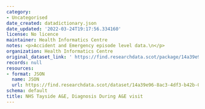 ```yaml
---
category:
- Uncategorised
date_created: datadictionary.json
date_updated: '2022-03-24T19:17:56.334160'
license: No licence
maintainer: Health Informatics Centre
notes: <p>Accident and Emergency episode level data.\n</p>
organization: Health Informatics Centre
original_dataset_link: ' https://find.researchdata.scot/package/14a39e96-8ac3-4df3-b42b-07718121c585'
records: null
resources:
- format: JSON
  name: JSON
  url: https://find.researchdata.scot/dataset/14a39e96-8ac3-4df3-b42b-07718121c585/resource/14a39e96-8ac3-4df3-b42b-07718121c585/download/datadictionary.json
schema: default
title: NHS Tayside A&E, Diagnosis During A&E visit
---
```

